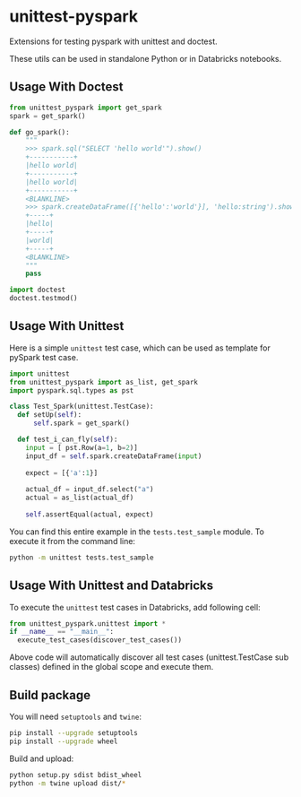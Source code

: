 # unittest-pyspark
Extensions for testing pyspark with unittest and doctest.

These utils can be used in standalone Python or in Databricks
notebooks.

## Usage With Doctest

```python
from unittest_pyspark import get_spark
spark = get_spark()

def go_spark():
    """
    >>> spark.sql("SELECT 'hello world'").show()
    +-----------+
    |hello world|
    +-----------+
    |hello world|
    +-----------+
    <BLANKLINE>
    >>> spark.createDataFrame([{'hello':'world'}], 'hello:string').show()
    +-----+
    |hello|
    +-----+
    |world|
    +-----+
    <BLANKLINE>
    """
    pass

import doctest
doctest.testmod()
```

## Usage With Unittest

Here is a simple `unittest` test case, which can be used as
template for pySpark test case. 

```python
import unittest
from unittest_pyspark import as_list, get_spark
import pyspark.sql.types as pst

class Test_Spark(unittest.TestCase):
  def setUp(self):
      self.spark = get_spark()

  def test_i_can_fly(self):
    input = [ pst.Row(a=1, b=2)]
    input_df = self.spark.createDataFrame(input)
    
    expect = [{'a':1}]
    
    actual_df = input_df.select("a")
    actual = as_list(actual_df)
    
    self.assertEqual(actual, expect)
```

You can find this entire example in the 
`tests.test_sample` module. To execute it from the command line:

```bash
python -m unittest tests.test_sample
```

## Usage With Unittest and Databricks

To execute the `unittest` test cases in Databricks, add following cell:

```python
from unittest_pyspark.unittest import *
if __name__ == "__main__":
  execute_test_cases(discover_test_cases())
```

Above code will automatically discover all test cases (unittest.TestCase
sub classes) defined in the global scope and execute them.

## Build package

You will need `setuptools` and `twine`:
```bash
pip install --upgrade setuptools
pip install --upgrade wheel
```
Build and upload:
```bash
python setup.py sdist bdist_wheel
python -m twine upload dist/*
```